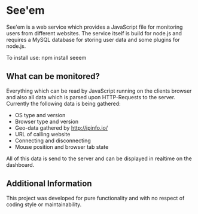 See'em
======

See'em is a web service which provides a JavaScript file for monitoring users from different websites. The service itself is build for node.js and requires a MySQL database for storing user data and some plugins for node.js.

To install use:
    npm install seeem

What can be monitored?
----------------------

Everything which can be read by JavaScript running on the clients browser and also all data which is parsed upon HTTP-Requests to the server. Currently the following data is being gathered:
* OS type and version
* Browser type and version
* Geo-data gathered by http://ipinfo.io/
* URL of calling website
* Connecting and disconnecting
* Mouse position and browser tab state

All of this data is send to the server and can be displayed in realtime on the dashboard.


Additional Information
----------------------

This project was developed for pure functionality and with no respect of coding style or maintainability.
